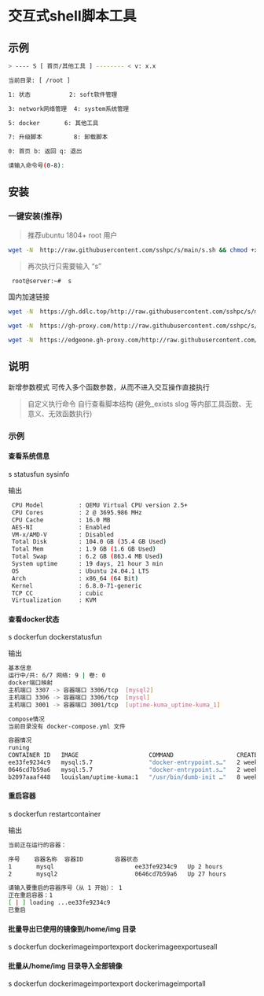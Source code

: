 # 交互式shell脚本工具

## 示例

```sh
> ---- S [ 首页/其他工具 ] -------- < v: x.x

当前目录: [ /root ]

1: 状态           2: soft软件管理

3: network网络管理  4: system系统管理

5: docker       6: 其他工具

7: 升级脚本         8: 卸载脚本

0: 首页 b: 返回 q: 退出

请输入命令号(0-8): 

```


## 安装

### 一键安装(推荐)
> 推荐ubuntu 1804+ root 用户

```sh
wget -N  http://raw.githubusercontent.com/sshpc/s/main/s.sh && chmod +x s.sh && sudo ./s.sh
```

> 再次执行只需要输入 “s” 

```sh
 root@server:~#  s
```

国内加速链接
```sh
wget -N  https://gh.ddlc.top/http://raw.githubusercontent.com/sshpc/s/main/s.sh && chmod +x s.sh && sudo ./s.sh
```
```sh
wget -N  https://gh-proxy.com/http://raw.githubusercontent.com/sshpc/s/main/s.sh && chmod +x s.sh && sudo ./s.sh
```
```sh
wget -N  https://edgeone.gh-proxy.com/http://raw.githubusercontent.com/sshpc/s/main/s.sh && chmod +x s.sh && sudo ./s.sh
```
## 说明

新增参数模式 可传入多个函数参数，从而不进入交互操作直接执行
>自定义执行命令 自行查看脚本结构 (避免_exists slog 等内部工具函数、无意义、无效函数执行)

### 示例

#### 查看系统信息

s statusfun sysinfo

输出
```sh
 CPU Model          : QEMU Virtual CPU version 2.5+
 CPU Cores          : 2 @ 3695.986 MHz
 CPU Cache          : 16.0 MB
 AES-NI             : Enabled
 VM-x/AMD-V         : Disabled
 Total Disk         : 104.0 GB (35.4 GB Used)
 Total Mem          : 1.9 GB (1.6 GB Used)
 Total Swap         : 6.2 GB (863.4 MB Used)
 System uptime      : 19 days, 21 hour 3 min
 OS                 : Ubuntu 24.04.1 LTS
 Arch               : x86_64 (64 Bit)
 Kernel             : 6.8.0-71-generic
 TCP CC             : cubic
 Virtualization     : KVM
```
#### 查看docker状态

s dockerfun dockerstatusfun

输出
```sh
基本信息
运行中/共: 6/7 网络: 9 | 卷: 0
docker端口映射   
主机端口 3307 -> 容器端口 3306/tcp  [mysql2]    
主机端口 3306 -> 容器端口 3306/tcp  [mysql]    
主机端口 3001 -> 容器端口 3001/tcp  [uptime-kuma_uptime-kuma_1]    

compose情况
当前目录没有 docker-compose.yml 文件

容器情况
runing
CONTAINER ID   IMAGE                    COMMAND                  CREATED        STATUS                 PORTS                               NAMES
ee33fe9234c9   mysql:5.7                "docker-entrypoint.s…"   2 weeks ago    Up 2 hours             0.0.0.0:3306->3306/tcp, 33060/tcp   mysql
0646cd7b59a6   mysql:5.7                "docker-entrypoint.s…"   2 weeks ago    Up 27 hours            33060/tcp, 0.0.0.0:3307->3306/tcp   mysql2
b2097aaaf448   louislam/uptime-kuma:1   "/usr/bin/dumb-init …"   8 weeks ago    Up 2 weeks (healthy)   0.0.0.0:3001->3001/tcp              uptime-kuma_uptime-kuma_1

```

#### 重启容器

s dockerfun restartcontainer

输出
```sh
当前正在运行的容器：

序号    容器名称  容器ID         容器状态
1       mysql                       ee33fe9234c9   Up 2 hours
2       mysql2                      0646cd7b59a6   Up 27 hours

请输入要重启的容器序号（从 1 开始）： 1
正在重启容器：1
[ | ] loading ...ee33fe9234c9
已重启
```


#### 批量导出已使用的镜像到/home/img 目录

s dockerfun dockerimageimportexport  dockerimageexportuseall


#### 批量从/home/img 目录导入全部镜像

s dockerfun dockerimageimportexport  dockerimageimportall










